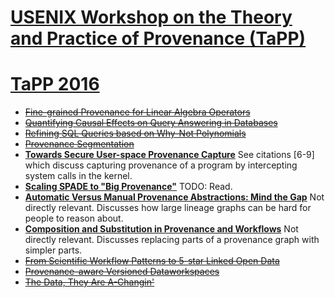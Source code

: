 # [USENIX Workshop on the Theory and Practice of Provenance (TaPP)](https://www.usenix.org/conferences/byname/186)

# [TaPP 2016](https://www.usenix.org/conference/tapp16)
- ~~[Fine-grained Provenance for Linear Algebra Operators](https://www.usenix.org/system/files/conference/tapp16/tapp16-paper-yan.pdf)~~
- ~~[Quantifying Causal Effects on Query Answering in Databases](https://www.usenix.org/system/files/conference/tapp16/tapp16-paper-salimi.pdf)~~
- ~~[Refining SQL Queries based on Why-Not Polynomials](https://www.usenix.org/system/files/conference/tapp16/tapp16-paper-bidoit.pdf)~~
- ~~[Provenance Segmentation](https://www.usenix.org/system/files/conference/tapp16/tapp16-paper-abreu.pdf)~~
- [**Towards Secure User-space Provenance Capture**](https://www.usenix.org/system/files/conference/tapp16/tapp16-paper-balakrishnan.pdf)
  See citations [6-9] which discuss capturing provenance of a program by
  intercepting system calls in the kernel.
- [**Scaling SPADE to "Big Provenance"**](https://www.usenix.org/system/files/conference/tapp16/tapp16-paper-gehani.pdf)
  TODO: Read.
- [**Automatic Versus Manual Provenance Abstractions: Mind the Gap**](https://www.usenix.org/system/files/conference/tapp16/tapp16-paper-alper.pdf)
  Not directly relevant. Discusses how large lineage graphs can be hard for
  people to reason about.
- [**Composition and Substitution in Provenance and Workflows**](https://www.usenix.org/system/files/conference/tapp16/tapp16-paper-buneman.pdf)
  Not directly relevant. Discusses replacing parts of a provenance graph with
  simpler parts.
- ~~[From Scientific Workflow Patterns to 5-star Linked Open Data](https://www.usenix.org/system/files/conference/tapp16/tapp16-paper-gaignard.pdf)~~
- ~~[Provenance-aware Versioned Dataworkspaces](https://www.usenix.org/system/files/conference/tapp16/tapp16-paper-niu.pdf)~~
- ~~[The Data, They Are A-Changin'](https://www.usenix.org/system/files/conference/tapp16/tapp16-paper-missier.pdf)~~
